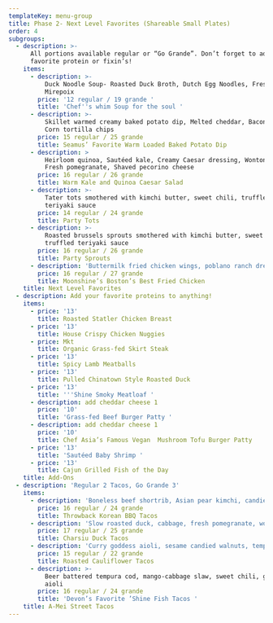 ```yaml
---
templateKey: menu-group
title: Phase 2- Next Level Favorites (Shareable Small Plates)
order: 4
subgroups:
  - description: >-
      All portions available regular or “Go Grande”. Don’t forget to add your
      favorite protein or fixin’s!
    items:
      - description: >-
          Duck Noodle Soup- Roasted Duck Broth, Dutch Egg Noodles, Fresh Thyme,
          Mirepoix 
        price: '12 regular / 19 grande '
        title: 'Chef''s whim Soup for the soul '
      - description: >-
          Skillet warmed creamy baked potato dip, Melted cheddar, Bacon jam,
          Corn tortilla chips
        price: 15 regular / 25 grande
        title: Seamus’ Favorite Warm Loaded Baked Potato Dip
      - description: >
          Heirloom quinoa, Sautéed kale, Creamy Caesar dressing, Wonton crisps,
          Fresh pomegranate, Shaved pecorino cheese
        price: 16 regular / 26 grande
        title: Warm Kale and Quinoa Caesar Salad
      - description: >-
          Tater tots smothered with kimchi butter, sweet chili, truffled
          teriyaki sauce
        price: 14 regular / 24 grande
        title: Party Tots
      - description: >-
          Roasted brussels sprouts smothered with kimchi butter, sweet chili,
          truffled teriyaki sauce
        price: 16 regular / 26 grande
        title: Party Sprouts
      - description: 'Buttermilk fried chicken wings, poblano ranch dressing '
        price: 16 regular / 27 grande
        title: Moonshine’s Boston’s Best Fried Chicken
    title: Next Level Favorites
  - description: Add your favorite proteins to anything!
    items:
      - price: '13'
        title: Roasted Statler Chicken Breast
      - price: '13'
        title: House Crispy Chicken Nuggies
      - price: Mkt
        title: Organic Grass-fed Skirt Steak
      - price: '13'
        title: Spicy Lamb Meatballs
      - price: '13'
        title: Pulled Chinatown Style Roasted Duck
      - price: '13'
        title: '''Shine Smoky Meatloaf '
      - description: add cheddar cheese 1
        price: '10'
        title: 'Grass-fed Beef Burger Patty '
      - description: add cheddar cheese 1
        price: '10'
        title: Chef Asia’s Famous Vegan  Mushroom Tofu Burger Patty
      - price: '13'
        title: 'Sautéed Baby Shrimp '
      - price: '13'
        title: Cajun Grilled Fish of the Day
    title: Add-Ons
  - description: 'Regular 2 Tacos, Go Grande 3'
    items:
      - description: 'Boneless beef shortrib, Asian pear kimchi, candied ginger aioli'
        price: 16 regular / 24 grande
        title: Throwback Korean BBQ Tacos
      - description: 'Slow roasted duck, cabbage, fresh pomegranate, wonton crisps'
        price: 17 regular / 25 grande
        title: Charsiu Duck Tacos
      - description: 'Curry goddess aioli, sesame candied walnuts, tempura crunchies'
        price: 15 regular / 22 grande
        title: Roasted Cauliflower Tacos
      - description: >-
          Beer battered tempura cod, mango-cabbage slaw, sweet chili, ginger
          aioli
        price: 16 regular / 24 grande
        title: 'Devon’s Favorite ’Shine Fish Tacos '
    title: A-Mei Street Tacos
---
```


